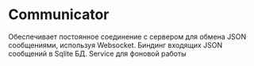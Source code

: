 # Communicator
Обеспечивает постоянное соединение с сервером для обмена JSON сообщениями, используя Websocket. Биндинг входящих JSON сообщений в Sqlite БД. Service для фоновой работы
